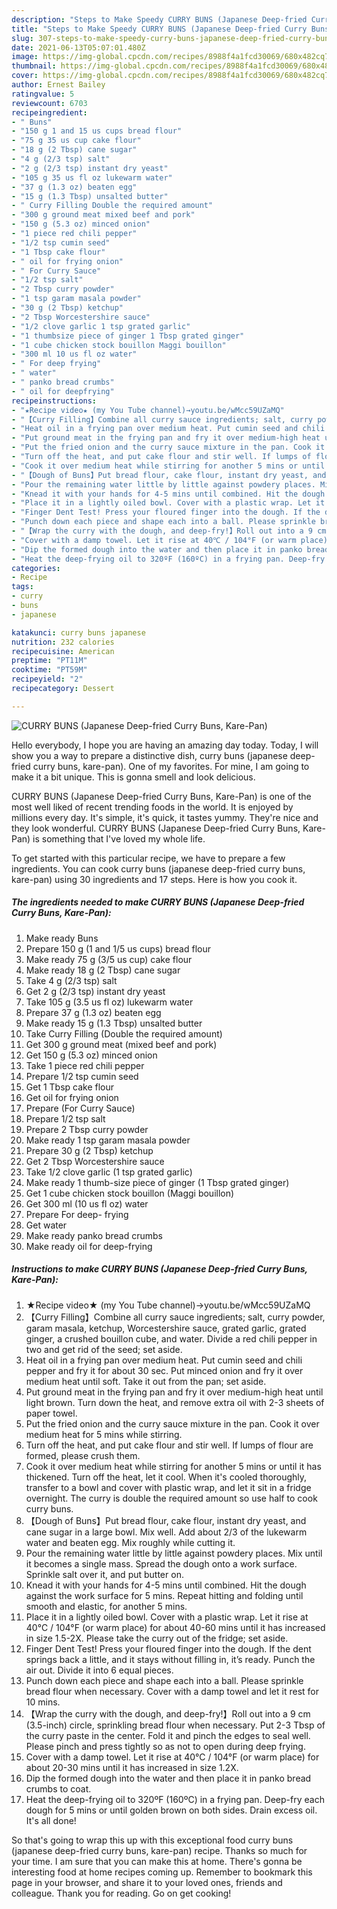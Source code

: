 ```yaml
---
description: "Steps to Make Speedy CURRY BUNS (Japanese Deep-fried Curry Buns, Kare-Pan)"
title: "Steps to Make Speedy CURRY BUNS (Japanese Deep-fried Curry Buns, Kare-Pan)"
slug: 307-steps-to-make-speedy-curry-buns-japanese-deep-fried-curry-buns-kare-pan
date: 2021-06-13T05:07:01.480Z
image: https://img-global.cpcdn.com/recipes/8988f4a1fcd30069/680x482cq70/curry-buns-japanese-deep-fried-curry-buns-kare-pan-recipe-main-photo.jpg
thumbnail: https://img-global.cpcdn.com/recipes/8988f4a1fcd30069/680x482cq70/curry-buns-japanese-deep-fried-curry-buns-kare-pan-recipe-main-photo.jpg
cover: https://img-global.cpcdn.com/recipes/8988f4a1fcd30069/680x482cq70/curry-buns-japanese-deep-fried-curry-buns-kare-pan-recipe-main-photo.jpg
author: Ernest Bailey
ratingvalue: 5
reviewcount: 6703
recipeingredient:
- " Buns"
- "150 g 1 and 15 us cups bread flour"
- "75 g 35 us cup cake flour"
- "18 g (2 Tbsp) cane sugar"
- "4 g (2/3 tsp) salt"
- "2 g (2/3 tsp) instant dry yeast"
- "105 g 35 us fl oz lukewarm water"
- "37 g (1.3 oz) beaten egg"
- "15 g (1.3 Tbsp) unsalted butter"
- " Curry Filling Double the required amount"
- "300 g ground meat mixed beef and pork"
- "150 g (5.3 oz) minced onion"
- "1 piece red chili pepper"
- "1/2 tsp cumin seed"
- "1 Tbsp cake flour"
- " oil for frying onion"
- " For Curry Sauce"
- "1/2 tsp salt"
- "2 Tbsp curry powder"
- "1 tsp garam masala powder"
- "30 g (2 Tbsp) ketchup"
- "2 Tbsp Worcestershire sauce"
- "1/2 clove garlic 1 tsp grated garlic"
- "1 thumbsize piece of ginger 1 Tbsp grated ginger"
- "1 cube chicken stock bouillon Maggi bouillon"
- "300 ml 10 us fl oz water"
- " For deep frying"
- " water"
- " panko bread crumbs"
- " oil for deepfrying"
recipeinstructions:
- "★Recipe video★ (my You Tube channel)→youtu.be/wMcc59UZaMQ"
- "【Curry Filling】Combine all curry sauce ingredients; salt, curry powder, garam masala, ketchup, Worcestershire sauce, grated garlic, grated ginger, a crushed bouillon cube, and water. Divide a red chili pepper in two and get rid of the seed; set aside."
- "Heat oil in a frying pan over medium heat. Put cumin seed and chili pepper and fry it for about 30 sec. Put minced onion and fry it over medium heat until soft. Take it out from the pan; set aside."
- "Put ground meat in the frying pan and fry it over medium-high heat until light brown. Turn down the heat, and remove extra oil with 2-3 sheets of paper towel."
- "Put the fried onion and the curry sauce mixture in the pan. Cook it over medium heat for 5 mins while stirring."
- "Turn off the heat, and put cake flour and stir well. If lumps of flour are formed, please crush them."
- "Cook it over medium heat while stirring for another 5 mins or until it has thickened. Turn off the heat, let it cool. When it&#39;s cooled thoroughly, transfer to a bowl and cover with plastic wrap, and let it sit in a fridge overnight. The curry is double the required amount so use half to cook curry buns."
- "【Dough of Buns】Put bread flour, cake flour, instant dry yeast, and cane sugar in a large bowl. Mix well. Add about 2/3 of the lukewarm water and beaten egg. Mix roughly while cutting it."
- "Pour the remaining water little by little against powdery places. Mix until it becomes a single mass. Spread the dough onto a work surface. Sprinkle salt over it, and put butter on."
- "Knead it with your hands for 4-5 mins until combined. Hit the dough against the work surface for 5 mins. Repeat hitting and folding until smooth and elastic, for another 5 mins."
- "Place it in a lightly oiled bowl. Cover with a plastic wrap. Let it rise at 40℃ / 104°F (or warm place) for about 40-60 mins until it has increased in size 1.5-2X. Please take the curry out of the fridge; set aside."
- "Finger Dent Test! Press your floured finger into the dough. If the dent springs back a little, and it stays without filling in, it’s ready. Punch the air out. Divide it into 6 equal pieces."
- "Punch down each piece and shape each into a ball. Please sprinkle bread flour when necessary. Cover with a damp towel and let it rest for 10 mins."
- "【Wrap the curry with the dough, and deep-fry!】Roll out into a 9 cm (3.5-inch) circle, sprinkling bread flour when necessary. Put 2-3 Tbsp of the curry paste in the center. Fold it and pinch the edges to seal well. Please pinch and press tightly so as not to open during deep frying."
- "Cover with a damp towel. Let it rise at 40℃ / 104°F (or warm place) for about 20-30 mins until it has increased in size 1.2X."
- "Dip the formed dough into the water and then place it in panko bread crumbs to coat."
- "Heat the deep-frying oil to 320ºF (160ºC) in a frying pan. Deep-fry each dough for 5 mins or until golden brown on both sides. Drain excess oil. It&#39;s all done!"
categories:
- Recipe
tags:
- curry
- buns
- japanese

katakunci: curry buns japanese 
nutrition: 232 calories
recipecuisine: American
preptime: "PT11M"
cooktime: "PT59M"
recipeyield: "2"
recipecategory: Dessert

---
```



![CURRY BUNS (Japanese Deep-fried Curry Buns, Kare-Pan)](https://img-global.cpcdn.com/recipes/8988f4a1fcd30069/680x482cq70/curry-buns-japanese-deep-fried-curry-buns-kare-pan-recipe-main-photo.jpg)

Hello everybody, I hope you are having an amazing day today. Today, I will show you a way to prepare a distinctive dish, curry buns (japanese deep-fried curry buns, kare-pan). One of my favorites. For mine, I am going to make it a bit unique. This is gonna smell and look delicious.



CURRY BUNS (Japanese Deep-fried Curry Buns, Kare-Pan) is one of the most well liked of recent trending foods in the world. It is enjoyed by millions every day. It's simple, it's quick, it tastes yummy. They're nice and they look wonderful. CURRY BUNS (Japanese Deep-fried Curry Buns, Kare-Pan) is something that I've loved my whole life.


To get started with this particular recipe, we have to prepare a few ingredients. You can cook curry buns (japanese deep-fried curry buns, kare-pan) using 30 ingredients and 17 steps. Here is how you cook it.

<!--inarticleads1-->

##### The ingredients needed to make CURRY BUNS (Japanese Deep-fried Curry Buns, Kare-Pan):

1. Make ready  Buns
1. Prepare 150 g (1 and 1/5 us cups) bread flour
1. Make ready 75 g (3/5 us cup) cake flour
1. Make ready 18 g (2 Tbsp) cane sugar
1. Take 4 g (2/3 tsp) salt
1. Get 2 g (2/3 tsp) instant dry yeast
1. Take 105 g (3.5 us fl oz) lukewarm water
1. Prepare 37 g (1.3 oz) beaten egg
1. Make ready 15 g (1.3 Tbsp) unsalted butter
1. Take  Curry Filling (Double the required amount)
1. Get 300 g ground meat (mixed beef and pork)
1. Get 150 g (5.3 oz) minced onion
1. Take 1 piece red chili pepper
1. Prepare 1/2 tsp cumin seed
1. Get 1 Tbsp cake flour
1. Get  oil for frying onion
1. Prepare  (For Curry Sauce)
1. Prepare 1/2 tsp salt
1. Prepare 2 Tbsp curry powder
1. Make ready 1 tsp garam masala powder
1. Prepare 30 g (2 Tbsp) ketchup
1. Get 2 Tbsp Worcestershire sauce
1. Take 1/2 clove garlic (1 tsp grated garlic)
1. Make ready 1 thumb-size piece of ginger (1 Tbsp grated ginger)
1. Get 1 cube chicken stock bouillon (Maggi bouillon)
1. Get 300 ml (10 us fl oz) water
1. Prepare  For deep- frying
1. Get  water
1. Make ready  panko bread crumbs
1. Make ready  oil for deep-frying




<!--inarticleads2-->

##### Instructions to make CURRY BUNS (Japanese Deep-fried Curry Buns, Kare-Pan):

1. ★Recipe video★ (my You Tube channel)→youtu.be/wMcc59UZaMQ
1. 【Curry Filling】Combine all curry sauce ingredients; salt, curry powder, garam masala, ketchup, Worcestershire sauce, grated garlic, grated ginger, a crushed bouillon cube, and water. Divide a red chili pepper in two and get rid of the seed; set aside.
1. Heat oil in a frying pan over medium heat. Put cumin seed and chili pepper and fry it for about 30 sec. Put minced onion and fry it over medium heat until soft. Take it out from the pan; set aside.
1. Put ground meat in the frying pan and fry it over medium-high heat until light brown. Turn down the heat, and remove extra oil with 2-3 sheets of paper towel.
1. Put the fried onion and the curry sauce mixture in the pan. Cook it over medium heat for 5 mins while stirring.
1. Turn off the heat, and put cake flour and stir well. If lumps of flour are formed, please crush them.
1. Cook it over medium heat while stirring for another 5 mins or until it has thickened. Turn off the heat, let it cool. When it&#39;s cooled thoroughly, transfer to a bowl and cover with plastic wrap, and let it sit in a fridge overnight. The curry is double the required amount so use half to cook curry buns.
1. 【Dough of Buns】Put bread flour, cake flour, instant dry yeast, and cane sugar in a large bowl. Mix well. Add about 2/3 of the lukewarm water and beaten egg. Mix roughly while cutting it.
1. Pour the remaining water little by little against powdery places. Mix until it becomes a single mass. Spread the dough onto a work surface. Sprinkle salt over it, and put butter on.
1. Knead it with your hands for 4-5 mins until combined. Hit the dough against the work surface for 5 mins. Repeat hitting and folding until smooth and elastic, for another 5 mins.
1. Place it in a lightly oiled bowl. Cover with a plastic wrap. Let it rise at 40℃ / 104°F (or warm place) for about 40-60 mins until it has increased in size 1.5-2X. Please take the curry out of the fridge; set aside.
1. Finger Dent Test! Press your floured finger into the dough. If the dent springs back a little, and it stays without filling in, it’s ready. Punch the air out. Divide it into 6 equal pieces.
1. Punch down each piece and shape each into a ball. Please sprinkle bread flour when necessary. Cover with a damp towel and let it rest for 10 mins.
1. 【Wrap the curry with the dough, and deep-fry!】Roll out into a 9 cm (3.5-inch) circle, sprinkling bread flour when necessary. Put 2-3 Tbsp of the curry paste in the center. Fold it and pinch the edges to seal well. Please pinch and press tightly so as not to open during deep frying.
1. Cover with a damp towel. Let it rise at 40℃ / 104°F (or warm place) for about 20-30 mins until it has increased in size 1.2X.
1. Dip the formed dough into the water and then place it in panko bread crumbs to coat.
1. Heat the deep-frying oil to 320ºF (160ºC) in a frying pan. Deep-fry each dough for 5 mins or until golden brown on both sides. Drain excess oil. It&#39;s all done!




So that's going to wrap this up with this exceptional food curry buns (japanese deep-fried curry buns, kare-pan) recipe. Thanks so much for your time. I am sure that you can make this at home. There's gonna be interesting food at home recipes coming up. Remember to bookmark this page in your browser, and share it to your loved ones, friends and colleague. Thank you for reading. Go on get cooking!
